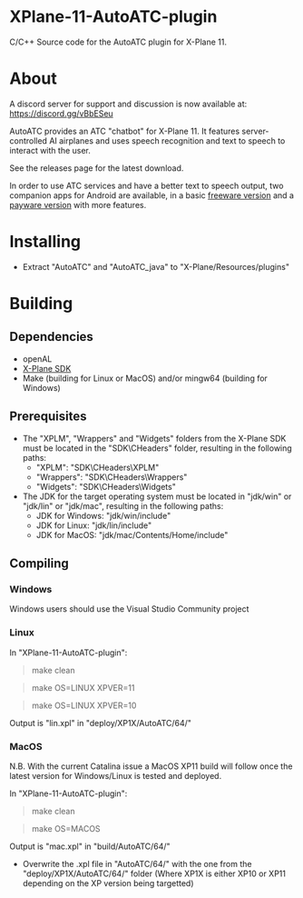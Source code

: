 # XPlane-11-AutoATC-plugin
C/C++ Source code for the AutoATC plugin for X-Plane 11.



# About

A discord server for support and discussion is now available at:
https://discord.gg/vBbESeu

AutoATC provides an ATC "chatbot" for X-Plane 11. It features server-controlled AI airplanes and uses speech recognition and text to speech to interact with the user.

See the releases page for the latest download.

In order to use ATC services and have a better text to speech output, two companion apps for Android are available, in a basic [freeware version](https://play.google.com/store/apps/details?id=org.zem.atctrans) and a [payware version](https://play.google.com/store/apps/details?id=org.zem.atctranspro) with more features.


# Installing
* Extract "AutoATC" and "AutoATC_java" to "X-Plane/Resources/plugins"

# Building
## Dependencies
* openAL
* [X-Plane SDK](https://developer.x-plane.com/sdk/plugin-sdk-downloads/)
* Make (building for Linux or MacOS) and/or mingw64 (building for Windows)

## Prerequisites
* The "XPLM", "Wrappers" and "Widgets" folders from the X-Plane SDK must be located in the "SDK\CHeaders" folder, resulting in the following paths:
    * "XPLM": "SDK\CHeaders\XPLM"
    * "Wrappers": "SDK\CHeaders\Wrappers"
    * "Widgets": "SDK\CHeaders\Widgets"
* The JDK for the target operating system must be located in "jdk/win" or "jdk/lin" or "jdk/mac", resulting in the following paths:
    * JDK for Windows: "jdk/win/include"
    * JDK for Linux: "jdk/lin/include"
    * JDK for MacOS: "jdk/mac/Contents/Home/include"

## Compiling
### Windows
Windows users should use the Visual Studio Community project 

### Linux
In "XPlane-11-AutoATC-plugin":
> make clean

> make OS=LINUX XPVER=11

> make OS=LINUX XPVER=10

Output is "lin.xpl" in "deploy/XP1X/AutoATC/64/"

### MacOS
N.B. With the current Catalina issue a MacOS XP11 build will follow once the latest version for Windows/Linux is tested and deployed.

In "XPlane-11-AutoATC-plugin":
> make clean

> make OS=MACOS

Output is "mac.xpl" in "build/AutoATC/64/"


* Overwrite the .xpl file in "AutoATC/64/" with the one from the "deploy/XP1X/AutoATC/64/" folder (Where XP1X is either XP10 or XP11 depending on the XP version being targetted)
